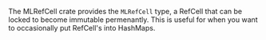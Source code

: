 
The MLRefCell crate provides the `MLRefCell` type, a RefCell that can be locked to become immutable permenantly. This is useful for when you want to occasionally put RefCell's into HashMaps.
